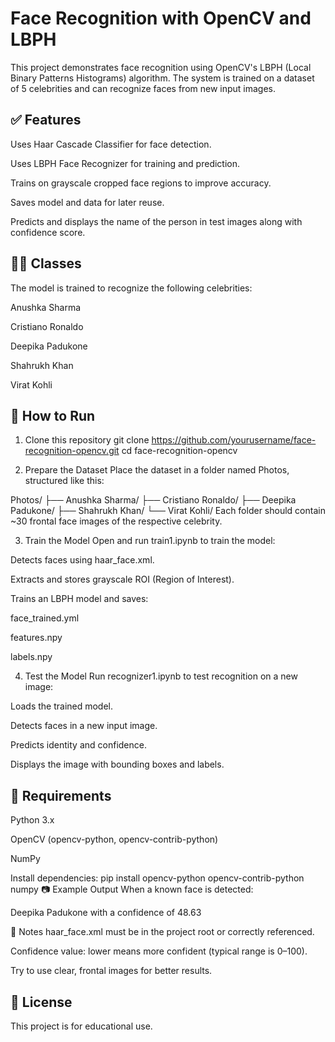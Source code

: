 # Face Recognition with OpenCV and LBPH
This project demonstrates face recognition using OpenCV's LBPH (Local Binary Patterns Histograms) algorithm. The system is trained on a dataset of 5 celebrities and can recognize faces from new input images.

## ✅ Features
Uses Haar Cascade Classifier for face detection.

Uses LBPH Face Recognizer for training and prediction.

Trains on grayscale cropped face regions to improve accuracy.

Saves model and data for later reuse.

Predicts and displays the name of the person in test images along with confidence score.

## 👨‍🏫 Classes
The model is trained to recognize the following celebrities:

Anushka Sharma

Cristiano Ronaldo

Deepika Padukone

Shahrukh Khan

Virat Kohli

## 🚀 How to Run
1. Clone this repository
git clone https://github.com/yourusername/face-recognition-opencv.git
cd face-recognition-opencv

2. Prepare the Dataset
Place the dataset in a folder named Photos, structured like this:

Photos/
├── Anushka Sharma/
├── Cristiano Ronaldo/
├── Deepika Padukone/
├── Shahrukh Khan/
└── Virat Kohli/
Each folder should contain ~30 frontal face images of the respective celebrity.

3. Train the Model
Open and run train1.ipynb to train the model:

Detects faces using haar_face.xml.

Extracts and stores grayscale ROI (Region of Interest).

Trains an LBPH model and saves:

face_trained.yml

features.npy

labels.npy

4. Test the Model
Run recognizer1.ipynb to test recognition on a new image:

Loads the trained model.

Detects faces in a new input image.

Predicts identity and confidence.

Displays the image with bounding boxes and labels.

## 🧠 Requirements
Python 3.x

OpenCV (opencv-python, opencv-contrib-python)

NumPy

Install dependencies:
pip install opencv-python opencv-contrib-python numpy
📷 Example Output
When a known face is detected:

Deepika Padukone with a confidence of 48.63

📌 Notes
haar_face.xml must be in the project root or correctly referenced.

Confidence value: lower means more confident (typical range is 0–100).

Try to use clear, frontal images for better results.

## 📃 License
This project is for educational use.
